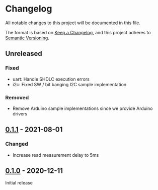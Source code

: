 # Changelog
All notable changes to this project will be documented in this file.

The format is based on [Keep a Changelog](https://keepachangelog.com/en/1.0.0/),
and this project adheres to [Semantic Versioning](https://semver.org/spec/v2.0.0.html).

## Unreleased

### Fixed

 * uart: Handle SHDLC execution errors
 * i2c: Fixed SW / bit banging I2C sample implementation

### Removed

 * Remove Arduino sample implementations since we provide Arduino drivers

## [0.1.1] - 2021-08-01

### Changed

 * Increase read measurement delay to 5ms

## [0.1.0] - 2020-12-11

Initial release

[0.1.1]: https://github.com/Sensirion/embedded-sfa3x/compare/0.1.0...0.1.1
[0.1.0]: https://github.com/Sensirion/embedded-sfa3x/releases/tag/0.1.0
